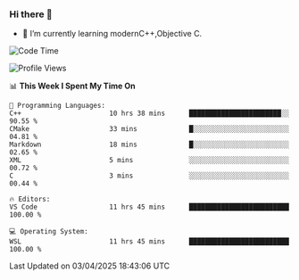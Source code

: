 ### Hi there 👋
- 🌱 I’m currently learning modernC++,Objective C.
<!--
**Asukaki7/Asukaki7** is a ✨ _special_ ✨ repository because its `README.md` (this file) appears on your GitHub profile.

Here are some ideas to get you started:

- 🔭 I’m currently working on ...
- 🌱 I’m currently learning ...
- 👯 I’m looking to collaborate on ...
- 🤔 I’m looking for help with ...
- 💬 Ask me about ...
- 📫 How to reach me: ...
- 😄 Pronouns: ...
- ⚡ Fun fact: ...
-->
<!--START_SECTION:waka-->
![Code Time](http://img.shields.io/badge/Code%20Time-516%20hrs%2052%20mins-blue)

![Profile Views](http://img.shields.io/badge/Profile%20Views-0-blue)

📊 **This Week I Spent My Time On** 

```text
💬 Programming Languages: 
C++                      10 hrs 38 mins      ███████████████████████░░   90.55 % 
CMake                    33 mins             █░░░░░░░░░░░░░░░░░░░░░░░░   04.81 % 
Markdown                 18 mins             █░░░░░░░░░░░░░░░░░░░░░░░░   02.65 % 
XML                      5 mins              ░░░░░░░░░░░░░░░░░░░░░░░░░   00.72 % 
C                        3 mins              ░░░░░░░░░░░░░░░░░░░░░░░░░   00.44 % 

🔥 Editors: 
VS Code                  11 hrs 45 mins      █████████████████████████   100.00 % 

💻 Operating System: 
WSL                      11 hrs 45 mins      █████████████████████████   100.00 % 
```


 Last Updated on 03/04/2025 18:43:06 UTC
<!--END_SECTION:waka-->
